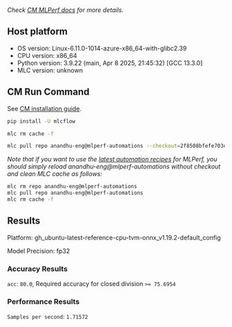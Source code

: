 *Check [CM MLPerf docs](https://docs.mlcommons.org/inference) for more details.*

## Host platform

* OS version: Linux-6.11.0-1014-azure-x86_64-with-glibc2.39
* CPU version: x86_64
* Python version: 3.9.22 (main, Apr  8 2025, 21:45:32) 
[GCC 13.3.0]
* MLC version: unknown

## CM Run Command

See [CM installation guide](https://docs.mlcommons.org/inference/install/).

```bash
pip install -U mlcflow

mlc rm cache -f

mlc pull repo anandhu-eng@mlperf-automations --checkout=2f8508bfefe703d46687de98b884f475fad06e54


```
*Note that if you want to use the [latest automation recipes](https://docs.mlcommons.org/inference) for MLPerf,
 you should simply reload anandhu-eng@mlperf-automations without checkout and clean MLC cache as follows:*

```bash
mlc rm repo anandhu-eng@mlperf-automations
mlc pull repo anandhu-eng@mlperf-automations
mlc rm cache -f

```

## Results

Platform: gh_ubuntu-latest-reference-cpu-tvm-onnx_v1.19.2-default_config

Model Precision: fp32

### Accuracy Results 
`acc`: `80.0`, Required accuracy for closed division `>= 75.6954`

### Performance Results 
`Samples per second`: `1.71572`
